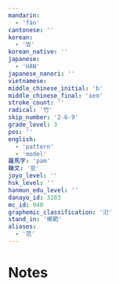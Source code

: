 ```yaml
---
mandarin:
  - 'fàn'
cantonese: ''
korean:
  - '범'
korean_native: ''
japanese:
  - 'HAN'
japanese_nanori: ''
vietnamese:
middle_chinese_initial: 'b'
middle_chinese_final: 'ɨɐm'
stroke_count: ''
radical: '竹'
skip_number: '2-6-9'
grade_level: 3
pos: ''
english:
  - 'pattern'
  - 'model'
羅馬字: 'pam'
韓文: '팜'
joyo_level: ''
hsk_level: ''
hanmun_edu_level: ''
danayo_id: 3283
mc_id: 940
graphemic_classification: '氾'
stand_in: '模範'
aliases:
  - '范'
---
```


# Notes
